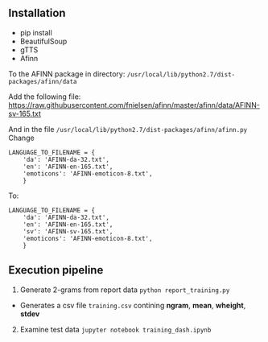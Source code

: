 ## Installation
* pip install
 * BeautifulSoup
 * gTTS
 * Afinn

To the AFINN package in directory:
`/usr/local/lib/python2.7/dist-packages/afinn/data`

Add the following file:
https://raw.githubusercontent.com/fnielsen/afinn/master/afinn/data/AFINN-sv-165.txt

And in the file `/usr/local/lib/python2.7/dist-packages/afinn/afinn.py`
Change
```
LANGUAGE_TO_FILENAME = {
    'da': 'AFINN-da-32.txt',
    'en': 'AFINN-en-165.txt',
    'emoticons': 'AFINN-emoticon-8.txt',
    }
```
To:
```
LANGUAGE_TO_FILENAME = {
    'da': 'AFINN-da-32.txt',
    'en': 'AFINN-en-165.txt',
    'sv': 'AFINN-sv-165.txt',
    'emoticons': 'AFINN-emoticon-8.txt',
    }
```

## Execution pipeline

1. Generate 2-grams from report data `python report_training.py`
 * Generates a csv file `training.csv` contining **ngram**, **mean**, **wheight**, **stdev**
2. Examine test data `jupyter notebook training_dash.ipynb`
